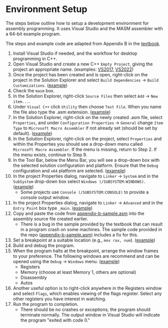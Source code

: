 # Environment Setup

The steps below outline how to setup a development environment for assembly programming. It uses Visual Studio and the MASM assembler with a 64-bit example program.

The steps and example code are adapted from Appendix B in the [textbook](https://www.prospectpressvt.com/textbooks/hall-assembly-programming-2-0).

1. Install Visual Studio if needed, and the workflow for desktop programming in C++.
1. Open Visual Studio and create a new C++ `Empty Project`, giving the project an appropriate name. (examples: [VS2017](screenshots/new-project-vs17.png), [VS2022](screenshots/new-project-vs22.png))
1. Once the project has been created and is open, right-click on the project in the Solution Explorer and select `Build Dependencies` → `Build Customizations`. ([example](screenshots/build-customizations.png))
1. Check the `masm` box.
1. In the Solution Explorer, right-click `Source Files` then select `Add` → `New item...`.
1. Under `Visual C++` click `Utility` then choose `Text File`. When you name the file also type the .asm extension. ([example](screenshots/create-asm-file.png))
1. In the Solution Explorer, right-click on the newly created .asm file, select `Properties`, and under `Configuration Properties` → `General` change `Item Type` to `Microsoft Macro Assembler` if not already set (should be set by default). ([example](screenshots/item-type.png))
1. In the Solution Explorer, right-click on the project, select `Properties` and within the Properties you should see a drop-down menu called `Microsoft Macro Assembler`. If the menu is missing, return to Step 2. If the menu exists, continue to Step 9.
1. In the Tool Bar, below the Menu Bar, you will see a drop-down box with the selected solution configuration and platform. Ensure that the `Debug` configuration and `x64` platform are selected. ([example](screenshots/selected-configuration-and-platform.png))
1. In the project Properties dialog, navigate to `Linker` → `System` and in the `SubSystem` drop-down box select `Windows (/SUBSYSTEM:WINDOWS)`. ([example](screenshots/subsystem-selection.png))
	* Some projects use `Console (/SUBSYSTEM:CONSOLE)` to provide a console output window.
1. In the project Properties dialog, navigate to `Linker` → `Advanced` and in the `Entry Point` box type `_main`. ([example](screenshots/entry-point.png))
1. Copy and paste the code from [appendix-b-sample.asm](appendix-b-sample.asm) into the assembly source file created earlier.
	* There is a bug in the sample provided by the textbook that can result in a program crash on some machines. The sample code provided in the repo ([appendix-b-sample.asm](appendix-b-sample.asm)) includes a fix for this.
1. Set a breakpoint at a suitable location (e.g., `mov rax, num`). ([example](screenshots/set-breakpoint.png))
1. Build and debug the program.
1. When the program halts at the breakpoint, arrange the window frames to your preference. The following windows are recommend and can be opened using the `Debug` → `Windows` menu. ([example](screenshots/debug-windows-menu.png))
	* Registers
	* Memory (choose at least Memory 1, others are optional)
	* Disassembly
	* Autos
1. Another useful option is to right-click anywhere in the Registers window and select `Flags`, which enables viewing of the flags register. Select any other registers you have interest in watching.
1. Run the program to completion.
	* There should be no crashes or exceptions; the program should terminate normally. The output window in Visual Studio will indicate the program "exited with code 0."